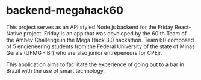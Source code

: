 # backend-megahack60
This project serves as an API styled Node.js backend for the Friday React-Native project.
Friday is an app that was developed by the 60'th Team of the Ambev Challenge in the Mega Hack 3.0 hackathon.
Team 60 composed of 5 engieneering students from the Federal University of the state of Minas Gerais (UFMG - Br) who are also junior entrepeneurs for CPEjr.

This application aims to facilitate the experience of going out to a bar in Brazil with the use of smart technology. 
